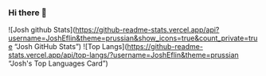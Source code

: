 ### Hi there 👋
![Josh github Stats](https://github-readme-stats.vercel.app/api?username=JoshEflin&theme=prussian&show_icons=true&count_private=true “Josh GitHub Stats”)
![Top Langs](https://github-readme-stats.vercel.app/api/top-langs/?username=JoshEflin&theme=prussian “Josh's Top Languages Card”)
<!--
**JoshEflin/JoshEflin** is a ✨ _special_ ✨ repository because its `README.md` (this file) appears on your GitHub profile.

Here are some ideas to get you started:

- 🔭 I’m currently working on ...
- 🌱 I’m currently learning ...
- 👯 I’m looking to collaborate on ...
- 🤔 I’m looking for help with ...
- 💬 Ask me about ...
- 📫 How to reach me: ...
- 😄 Pronouns: ...
- ⚡ Fun fact: ...
-->
